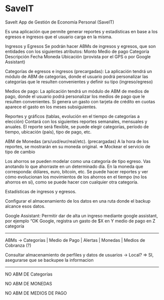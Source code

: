 # SaveIT
SaveIt
App de Gestión de Economía Personal (SaveIT)

Es una aplicación que permite generar reportes y estadísticas en base a los egresos e ingresos que el usuario carga en la misma.

Ingresos y Egresos
Se podrán hacer ABMs de ingresos y egresos, que son entidades con los siguientes atributos:
Monto
Medio de pago
Categoría
Descripción
Fecha
Moneda
Ubicación (provista por el GPS o por Google Assistant)

Categorías de egresos e ingresos (precargadas):
La aplicación tendrá un módulo de ABM de categorías, donde el usuario podrá personalizar las categorías que le resulten convenientes y definir su tipo (ingreso/egreso)

Medios de pago:
La aplicación tendrá un módulo de ABM de medios de pago, donde el usuario podrá personalizar los medios de pago que le resulten convenientes. Si genera un gasto con tarjeta de crédito en cuotas aparece el gasto en los meses subsiguientes.

Reportes y gráficos (tablas, evolución en el tiempo de categorías a elección)
Contará con los siguientes reportes semanales, mensuales y anuales.
El reporte será flexible, se puede elegir categorías, período de tiempo, ubicación (país), tipo de pago, etc.

ABM de Monedas (ars/usd/eur/real/etc). (precargadas)
A la hora de los reportes, se mostrarán en su moneda original.
=> Mockear el servicio de tipo de cambio

Los ahorros se pueden modelar como una categoría de tipo egreso.
Vas anotando lo que ahorraste en un determinado día. 
En la moneda que corresponda: dólares, euro, bitcoin, etc. Se puede hacer reportes y ver cómo evolucionan los movimientos de los ahorros en el tiempo (no los ahorros en sí), como se puede hacer con cualquier otra categoría.

Estadísticas de ingresos y egresos.

Configurar el almacenamiento de los datos en una ruta donde el backup alcance esos datos.

Google Assistant: Permitir dar de alta un ingreso mediante google assistant, por ejemplo “OK Google, registra un gasto de $X en Y medio de pago en Z categoría

---------

ABMs -> Categorías | Medio de Pago | Alertas | Monedas | Medios de Cobranza (?)

Consultar almacenamiento de perfiles y datos de usuarios -> Local?
=> SI, asegurarse que se backupee la informacion

---------

NO ABM DE Categorías

NO ABM DE MONEDAS

NO ABM DE MEDIOS DE PAGO


